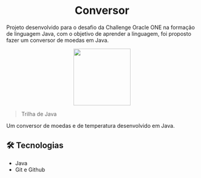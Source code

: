 <h1 align="center"> Conversor </h1>
Projeto desenvolvido para o desafio da Challenge Oracle ONE na formação de linguagem Java, com o objetivo de aprender a linguagem, foi proposto fazer um conversor de moedas em Java.


<p align="center">
<img width="150" src="https://i.imgur.com/6cJOJm9.png">
  
> Trilha de Java
  
  Um conversor de moedas e de temperatura desenvolvido em Java.
  



## 🛠 Tecnologias ##
  - Java
  - Git e Github



